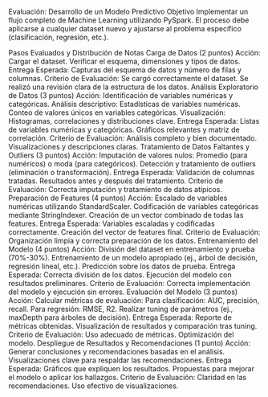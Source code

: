 Evaluación: Desarrollo de un Modelo Predictivo
Objetivo
Implementar un flujo completo de Machine Learning utilizando PySpark. El proceso debe aplicarse a cualquier dataset nuevo y ajustarse al problema específico (clasificación, regresión, etc.).

Pasos Evaluados y Distribución de Notas
Carga de Datos (2 puntos)
Acción:
Cargar el dataset.
Verificar el esquema, dimensiones y tipos de datos.
Entrega Esperada: Capturas del esquema de datos y número de filas y columnas.
Criterio de Evaluación:
Se cargó correctamente el dataset.
Se realizó una revisión clara de la estructura de los datos.
Análisis Exploratorio de Datos (3 puntos)
Acción:
Identificación de variables numéricas y categóricas.
Análisis descriptivo:
Estadísticas de variables numéricas.
Conteo de valores únicos en variables categóricas.
Visualización: Histogramas, correlaciones y distribuciones clave.
Entrega Esperada:
Listas de variables numéricas y categóricas.
Gráficos relevantes y matriz de correlación.
Criterio de Evaluación:
Análisis completo y bien documentado.
Visualizaciones y descripciones claras.
Tratamiento de Datos Faltantes y Outliers (3 puntos)
Acción:
Imputación de valores nulos: Promedio (para numéricos) o moda (para categóricos).
Detección y tratamiento de outliers (eliminación o transformación).
Entrega Esperada:
Validación de columnas tratadas.
Resultados antes y después del tratamiento.
Criterio de Evaluación:
Correcta imputación y tratamiento de datos atípicos.
Preparación de Features (4 puntos)
Acción:
Escalado de variables numéricas utilizando StandardScaler.
Codificación de variables categóricas mediante StringIndexer.
Creación de un vector combinado de todas las features.
Entrega Esperada:
Variables escaladas y codificadas correctamente.
Creación del vector de features final.
Criterio de Evaluación:
Organización limpia y correcta preparación de los datos.
Entrenamiento del Modelo (4 puntos)
Acción:
División del dataset en entrenamiento y prueba (70%-30%).
Entrenamiento de un modelo apropiado (ej., árbol de decisión, regresión lineal, etc.).
Predicción sobre los datos de prueba.
Entrega Esperada:
Correcta división de los datos.
Ejecución del modelo con resultados preliminares.
Criterio de Evaluación:
Correcta implementación del modelo y ejecución sin errores.
Evaluación del Modelo (3 puntos)
Acción:
Calcular métricas de evaluación:
Para clasificación: AUC, precisión, recall.
Para regresión: RMSE, R2.
Realizar tuning de parámetros (ej., maxDepth para árboles de decisión).
Entrega Esperada:
Reporte de métricas obtenidas.
Visualización de resultados y comparación tras tuning.
Criterio de Evaluación:
Uso adecuado de métricas.
Optimización del modelo.
Despliegue de Resultados y Recomendaciones (1 punto)
Acción:
Generar conclusiones y recomendaciones basadas en el análisis.
Visualizaciones clave para respaldar las recomendaciones.
Entrega Esperada:
Gráficos que expliquen los resultados.
Propuestas para mejorar el modelo o aplicar los hallazgos.
Criterio de Evaluación:
Claridad en las recomendaciones.
Uso efectivo de visualizaciones.

